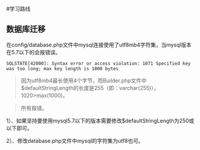#学习路线

## 数据库迁移

在config/database.php文件中mysql连接使用了utf8mb4字符集，当mysql版本在5.7以下的会报错误。
```
SQLSTATE[42000]: Syntax error or access violation: 1071 Specified key was too long; max key length is 1000 bytes
```
>因为utf8mb4最长使用4个字节，而Builder.php文件中$defaultStringLength的长度是255（即：varchar(255)），1020>max(1000)。

>所有报错。

1）、如果坚持要使用mysql5.7以下的版本需要修改$defaultStringLength为250或以下即可。

2）、修改database.php文件中mysql的字符集为utf8也可。

## 